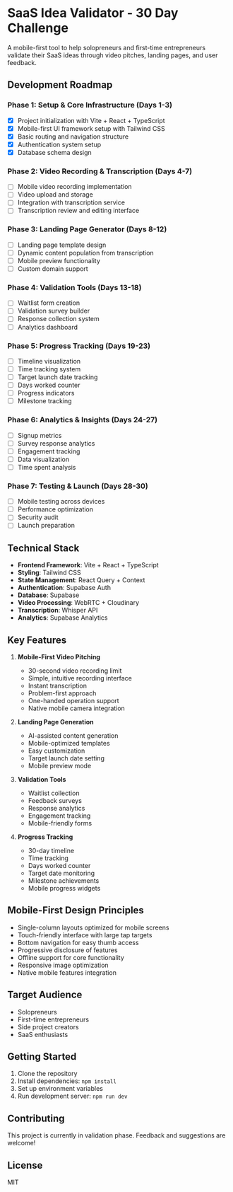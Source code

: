 # SaaS Idea Validator - 30 Day Challenge

A mobile-first tool to help solopreneurs and first-time entrepreneurs validate their SaaS ideas through video pitches, landing pages, and user feedback.

## Development Roadmap

### Phase 1: Setup & Core Infrastructure (Days 1-3)
- [x] Project initialization with Vite + React + TypeScript
- [x] Mobile-first UI framework setup with Tailwind CSS
- [x] Basic routing and navigation structure
- [x] Authentication system setup
- [x] Database schema design

### Phase 2: Video Recording & Transcription (Days 4-7)
- [ ] Mobile video recording implementation
- [ ] Video upload and storage
- [ ] Integration with transcription service
- [ ] Transcription review and editing interface

### Phase 3: Landing Page Generator (Days 8-12)
- [ ] Landing page template design
- [ ] Dynamic content population from transcription
- [ ] Mobile preview functionality
- [ ] Custom domain support

### Phase 4: Validation Tools (Days 13-18)
- [ ] Waitlist form creation
- [ ] Validation survey builder
- [ ] Response collection system
- [ ] Analytics dashboard

### Phase 5: Progress Tracking (Days 19-23)
- [ ] Timeline visualization
- [ ] Time tracking system
- [ ] Target launch date tracking
- [ ] Days worked counter
- [ ] Progress indicators
- [ ] Milestone tracking

### Phase 6: Analytics & Insights (Days 24-27)
- [ ] Signup metrics
- [ ] Survey response analytics
- [ ] Engagement tracking
- [ ] Data visualization
- [ ] Time spent analysis

### Phase 7: Testing & Launch (Days 28-30)
- [ ] Mobile testing across devices
- [ ] Performance optimization
- [ ] Security audit
- [ ] Launch preparation

## Technical Stack

- **Frontend Framework**: Vite + React + TypeScript
- **Styling**: Tailwind CSS
- **State Management**: React Query + Context
- **Authentication**: Supabase Auth
- **Database**: Supabase
- **Video Processing**: WebRTC + Cloudinary
- **Transcription**: Whisper API
- **Analytics**: Supabase Analytics

## Key Features

1. **Mobile-First Video Pitching**
   - 30-second video recording limit
   - Simple, intuitive recording interface
   - Instant transcription
   - Problem-first approach
   - One-handed operation support
   - Native mobile camera integration

2. **Landing Page Generation**
   - AI-assisted content generation
   - Mobile-optimized templates
   - Easy customization
   - Target launch date setting
   - Mobile preview mode

3. **Validation Tools**
   - Waitlist collection
   - Feedback surveys
   - Response analytics
   - Engagement tracking
   - Mobile-friendly forms

4. **Progress Tracking**
   - 30-day timeline
   - Time tracking
   - Days worked counter
   - Target date monitoring
   - Milestone achievements
   - Mobile progress widgets

## Mobile-First Design Principles

- Single-column layouts optimized for mobile screens
- Touch-friendly interface with large tap targets
- Bottom navigation for easy thumb access
- Progressive disclosure of features
- Offline support for core functionality
- Responsive image optimization
- Native mobile features integration

## Target Audience

- Solopreneurs
- First-time entrepreneurs
- Side project creators
- SaaS enthusiasts

## Getting Started

1. Clone the repository
2. Install dependencies: `npm install`
3. Set up environment variables
4. Run development server: `npm run dev`

## Contributing

This project is currently in validation phase. Feedback and suggestions are welcome!

## License

MIT